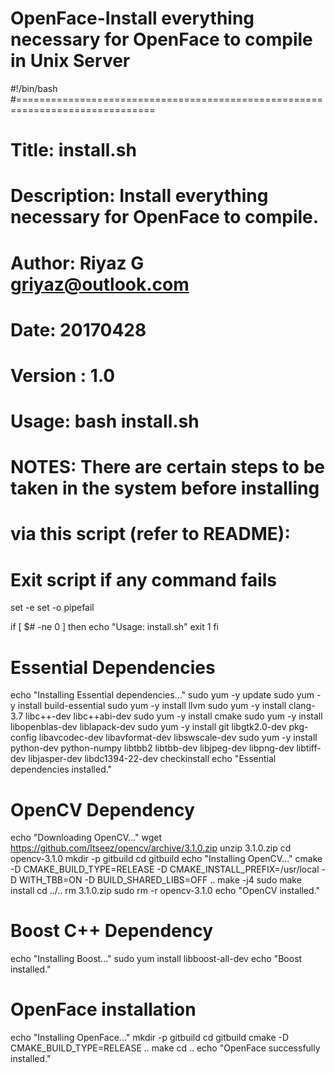 # OpenFace-Install everything necessary for OpenFace to compile in Unix Server 

#!/bin/bash
#==============================================================================
# Title: install.sh
# Description: Install everything necessary for OpenFace to compile.
# Author: Riyaz  G <griyaz@outlook.com>
# Date: 20170428
# Version : 1.0
# Usage: bash install.sh
# NOTES: There are certain steps to be taken in the system before installing 
#        via this script (refer to README):
# Exit script if any command fails
set -e 
set -o pipefail

if [ $# -ne 0 ]
  then
    echo "Usage: install.sh"
    exit 1
fi

# Essential Dependencies
echo "Installing Essential dependencies..."
sudo yum -y update
sudo yum -y install build-essential
sudo yum -y install llvm
sudo yum -y install clang-3.7 libc++-dev libc++abi-dev
sudo yum -y install cmake
sudo yum -y install libopenblas-dev liblapack-dev
sudo yum -y install git libgtk2.0-dev pkg-config libavcodec-dev libavformat-dev libswscale-dev
sudo yum -y install python-dev python-numpy libtbb2 libtbb-dev libjpeg-dev libpng-dev libtiff-dev libjasper-dev libdc1394-22-dev checkinstall
echo "Essential dependencies installed."

# OpenCV Dependency
echo "Downloading OpenCV..."
wget https://github.com/Itseez/opencv/archive/3.1.0.zip
unzip 3.1.0.zip
cd opencv-3.1.0
mkdir -p gitbuild
cd gitbuild
echo "Installing OpenCV..."
cmake -D CMAKE_BUILD_TYPE=RELEASE -D CMAKE_INSTALL_PREFIX=/usr/local -D WITH_TBB=ON -D BUILD_SHARED_LIBS=OFF ..
make -j4
sudo make install
cd ../..
rm 3.1.0.zip
sudo rm -r opencv-3.1.0
echo "OpenCV installed."

# Boost C++ Dependency
echo "Installing Boost..."
sudo yum install libboost-all-dev
echo "Boost installed."

# OpenFace installation
echo "Installing OpenFace..."
mkdir -p gitbuild
cd gitbuild
cmake -D CMAKE_BUILD_TYPE=RELEASE ..
make
cd ..
echo "OpenFace successfully installed."
